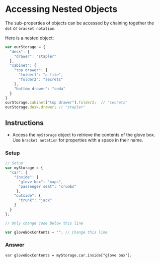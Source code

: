 # Accessing Nested Objects

The sub-properties of objects can be accessed by chaining together the `dot` or `bracket notation`.

Here is a nested object:

```javascript
var ourStorage = {
  "desk": {
    "drawer": "stapler"
  },
  "cabinet": {
    "top drawer": {
      "folder1": "a file",
      "folder2": "secrets"
    },
    "bottom drawer": "soda"
  }
}
ourStorage.cabinet["top drawer"].folder2;  // "secrets"
ourStorage.desk.drawer; // "stapler"
```

## Instructions
 - Access the `myStorage` object to retrieve the contents of the glove box. Use `bracket notation` for properties with a space in their name.

### Setup

```javascript
// Setup
var myStorage = {
  "car": {
    "inside": {
      "glove box": "maps",
      "passenger seat": "crumbs"
     },
    "outside": {
      "trunk": "jack"
    }
  }
};

// Only change code below this line

var gloveBoxContents = ""; // Change this line
```

### Answer

`var gloveBoxContents = myStorage.car.inside["glove box"];`
